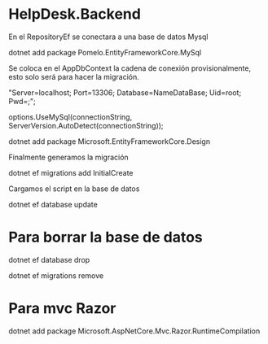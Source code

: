 # HelpDesk.Backend

En el RepositoryEf se conectara a una base de datos Mysql

dotnet add package Pomelo.EntityFrameworkCore.MySql

Se coloca en el AppDbContext la cadena de conexión provisionalmente, esto solo será para hacer la migración.

 "Server=localhost; Port=13306; Database=NameDataBase; Uid=root; Pwd=;";

 options.UseMySql(connectionString, ServerVersion.AutoDetect(connectionString));


 dotnet add package Microsoft.EntityFrameworkCore.Design

 Finalmente generamos la migración

 dotnet ef migrations add InitialCreate

 Cargamos el script en la base de datos
 
 dotnet ef database update

 # Para borrar la base de datos
 dotnet ef database drop

 dotnet ef migrations remove

# Para mvc Razor

dotnet add package Microsoft.AspNetCore.Mvc.Razor.RuntimeCompilation
 
